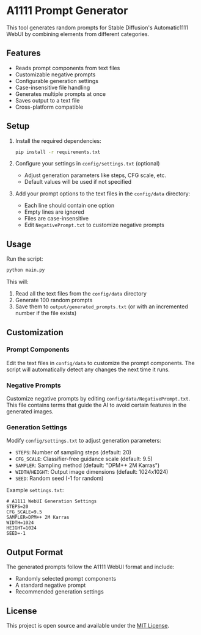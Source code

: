 # A1111 Prompt Generator

This tool generates random prompts for Stable Diffusion's Automatic1111 WebUI by combining elements from different categories.

## Features

- Reads prompt components from text files
- Customizable negative prompts
- Configurable generation settings
- Case-insensitive file handling
- Generates multiple prompts at once
- Saves output to a text file
- Cross-platform compatible

## Setup

1. Install the required dependencies:
   ```bash
   pip install -r requirements.txt
   ```

2. Configure your settings in `config/settings.txt` (optional)
   - Adjust generation parameters like steps, CFG scale, etc.
   - Default values will be used if not specified

3. Add your prompt options to the text files in the `config/data` directory:
   - Each line should contain one option
   - Empty lines are ignored
   - Files are case-insensitive
   - Edit `NegativePrompt.txt` to customize negative prompts

## Usage

Run the script:
```bash
python main.py
```

This will:
1. Read all the text files from the `config/data` directory
2. Generate 100 random prompts
3. Save them to `output/generated_prompts.txt` (or with an incremented number if the file exists)

## Customization

### Prompt Components
Edit the text files in `config/data` to customize the prompt components. The script will automatically detect any changes the next time it runs.

### Negative Prompts
Customize negative prompts by editing `config/data/NegativePrompt.txt`. This file contains terms that guide the AI to avoid certain features in the generated images.

### Generation Settings
Modify `config/settings.txt` to adjust generation parameters:
- `STEPS`: Number of sampling steps (default: 20)
- `CFG_SCALE`: Classifier-free guidance scale (default: 9.5)
- `SAMPLER`: Sampling method (default: "DPM++ 2M Karras")
- `WIDTH`/`HEIGHT`: Output image dimensions (default: 1024x1024)
- `SEED`: Random seed (-1 for random)

Example `settings.txt`:
```
# A1111 WebUI Generation Settings
STEPS=20
CFG_SCALE=9.5
SAMPLER=DPM++ 2M Karras
WIDTH=1024
HEIGHT=1024
SEED=-1
```

## Output Format

The generated prompts follow the A1111 WebUI format and include:
- Randomly selected prompt components
- A standard negative prompt
- Recommended generation settings

## License

This project is open source and available under the [MIT License](LICENSE).
